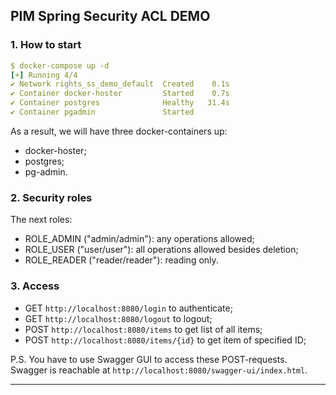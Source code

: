 ## PIM Spring Security ACL DEMO

### 1. How to start

````yaml
$ docker-compose up -d
[+] Running 4/4
✔ Network rights_ss_demo_default  Created    0.1s
✔ Container docker-hoster         Started    0.7s
✔ Container postgres              Healthy   31.4s
✔ Container pgadmin               Started
````

As a result, we will have three docker-containers up:

- docker-hoster;
- postgres;
- pg-admin.

### 2. Security roles

The next roles:

- ROLE_ADMIN ("admin/admin"): any operations allowed;
- ROLE_USER ("user/user"): all operations allowed besides deletion;
- ROLE_READER ("reader/reader"): reading only.

### 3. Access

- GET `http://localhost:8080/login` to authenticate;
- GET `http://localhost:8080/logout` to logout;
- POST `http://localhost:8080/items` to get list of all items;
- POST `http://localhost:8080/items/{id}` to get item of specified ID;

P.S.
You have to use Swagger GUI to access these POST-requests. Swagger is reachable at 
`http://localhost:8080/swagger-ui/index.html`.

---
